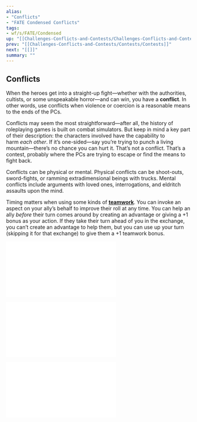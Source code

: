 ```yaml
---
alias:
- "Conflicts"
- "FATE Condensed Conflicts"
tags:
- wf/s/FATE/Condensed
up: "[[Challenges-Conflicts-and-Contests/Challenges-Conflicts-and-Contests]]"
prev: "[[Challenges-Conflicts-and-Contests/Contests/Contests]]"
next: "[[]]"
summary: ""
---
```

## Conflicts

When the heroes get into a straight-up fight—whether with the authorities, cultists, or some unspeakable horror—and can win, you have a **conflict**. In other words, use conflicts when violence or coercion is a reasonable means to the ends of the PCs.

Conflicts may seem the most straightforward—after all, the history of roleplaying games is built on combat simulators. But keep in mind a key part of their description: the characters involved have the capability to harm _each other_. If it’s one-sided—say you’re trying to punch a living mountain—there’s no chance you can hurt it. That’s not a conflict. That’s a contest, probably where the PCs are trying to escape or find the means to fight back.

Conflicts can be physical or mental. Physical conflicts can be shoot-outs, sword-fights, or ramming extradimensional beings with trucks. Mental conflicts include arguments with loved ones, interrogations, and eldritch assaults upon the mind.

Timing matters when using some kinds of **[teamwork](../Teamwork/Teamwork.md)**. You can invoke an aspect on your ally’s behalf to improve their roll at any time. You can help an ally _before_ their turn comes around by creating an advantage or giving a +1 bonus as your action. If they take their turn ahead of you in the exchange, you can’t create an advantage to help them, but you can use up your turn (skipping it for that exchange) to give them a +1 teamwork bonus.

![Taking-Harm](Challenges-Conflicts-and-Contests/Conflicts/Taking-Harm/Taking-Harm.md)

![Ending-a-Conflict](Challenges-Conflicts-and-Contests/Conflicts/Ending-a-Conflict/Ending-a-Conflict.md)

![Recovering-from-Conflicts](Challenges-Conflicts-and-Contests/Conflicts/Recovering-from-Conflicts/Recovering-from-Conflicts.md)